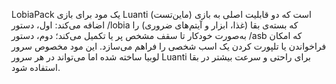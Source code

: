 LobiaPack یک مود برای بازی Luanti (ماین‌تست) است که دو قابلیت اصلی به بازی اضافه می‌کند: اول، دستور /lobia که بسته‌ی بقا (غذا، ابزار و آیتم‌های ضروری) را به‌صورت خودکار تا سقف مشخص پر یا تکمیل می‌کند؛ دوم، دستور /asb که امکان فراخواندن یا تلپورت کردن یک اسب شخصی را فراهم می‌سازد. این مود مخصوص سرور لوبیا ساخته شده اما می‌تواند در هر سرور Luanti برای راحتی و سرعت بیشتر در بقا استفاده شود.
